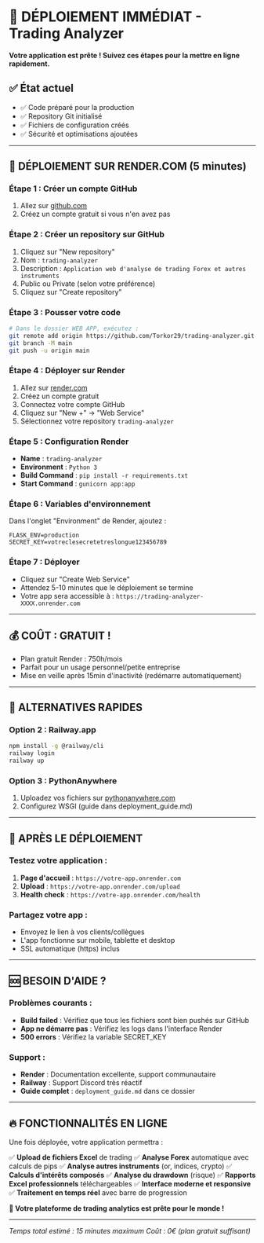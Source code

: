 # 🚀 DÉPLOIEMENT IMMÉDIAT - Trading Analyzer

**Votre application est prête ! Suivez ces étapes pour la mettre en ligne rapidement.**

## ✅ État actuel
- ✅ Code préparé pour la production
- ✅ Repository Git initialisé 
- ✅ Fichiers de configuration créés
- ✅ Sécurité et optimisations ajoutées

---

## 🎯 DÉPLOIEMENT SUR RENDER.COM (5 minutes)

### Étape 1 : Créer un compte GitHub
1. Allez sur [github.com](https://github.com)
2. Créez un compte gratuit si vous n'en avez pas

### Étape 2 : Créer un repository sur GitHub
1. Cliquez sur "New repository"
2. Nom : `trading-analyzer`
3. Description : `Application web d'analyse de trading Forex et autres instruments`
4. Public ou Private (selon votre préférence)
5. Cliquez sur "Create repository"

### Étape 3 : Pousser votre code
```bash
# Dans le dossier WEB APP, exécutez :
git remote add origin https://github.com/Torkor29/trading-analyzer.git
git branch -M main
git push -u origin main
```

### Étape 4 : Déployer sur Render
1. Allez sur [render.com](https://render.com)
2. Créez un compte gratuit
3. Connectez votre compte GitHub
4. Cliquez sur "New +" → "Web Service"
5. Sélectionnez votre repository `trading-analyzer`

### Étape 5 : Configuration Render
- **Name** : `trading-analyzer`
- **Environment** : `Python 3`
- **Build Command** : `pip install -r requirements.txt`
- **Start Command** : `gunicorn app:app`

### Étape 6 : Variables d'environnement
Dans l'onglet "Environment" de Render, ajoutez :
```
FLASK_ENV=production
SECRET_KEY=votreclesecretetreslongue123456789
```

### Étape 7 : Déployer
- Cliquez sur "Create Web Service"
- Attendez 5-10 minutes que le déploiement se termine
- Votre app sera accessible à : `https://trading-analyzer-XXXX.onrender.com`

---

## 💰 COÛT : **GRATUIT !**
- Plan gratuit Render : 750h/mois
- Parfait pour un usage personnel/petite entreprise
- Mise en veille après 15min d'inactivité (redémarre automatiquement)

---

## 🔧 ALTERNATIVES RAPIDES

### Option 2 : Railway.app
```bash
npm install -g @railway/cli
railway login
railway up
```

### Option 3 : PythonAnywhere
1. Uploadez vos fichiers sur [pythonanywhere.com](https://pythonanywhere.com)
2. Configurez WSGI (guide dans deployment_guide.md)

---

## 🎉 APRÈS LE DÉPLOIEMENT

### Testez votre application :
1. **Page d'accueil** : `https://votre-app.onrender.com`
2. **Upload** : `https://votre-app.onrender.com/upload`
3. **Health check** : `https://votre-app.onrender.com/health`

### Partagez votre app :
- Envoyez le lien à vos clients/collègues
- L'app fonctionne sur mobile, tablette et desktop
- SSL automatique (https) inclus

---

## 🆘 BESOIN D'AIDE ?

### Problèmes courants :
- **Build failed** : Vérifiez que tous les fichiers sont bien pushés sur GitHub
- **App ne démarre pas** : Vérifiez les logs dans l'interface Render
- **500 errors** : Vérifiez la variable SECRET_KEY

### Support :
- **Render** : Documentation excellente, support communautaire
- **Railway** : Support Discord très réactif
- **Guide complet** : `deployment_guide.md` dans ce dossier

---

## 🔥 FONCTIONNALITÉS EN LIGNE

Une fois déployée, votre application permettra :

✅ **Upload de fichiers Excel** de trading
✅ **Analyse Forex** automatique avec calculs de pips
✅ **Analyse autres instruments** (or, indices, crypto)
✅ **Calculs d'intérêts composés** 
✅ **Analyse du drawdown** (risque)
✅ **Rapports Excel professionnels** téléchargeables
✅ **Interface moderne et responsive**
✅ **Traitement en temps réel** avec barre de progression

**🚀 Votre plateforme de trading analytics est prête pour le monde !**

---

*Temps total estimé : 15 minutes maximum*
*Coût : 0€ (plan gratuit suffisant)* 